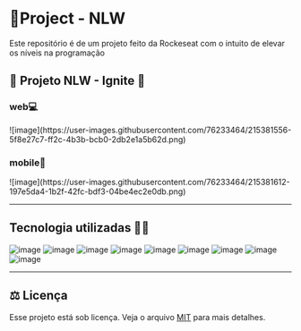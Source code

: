 <h1>
<br>📄Project - NLW 
</h1>
Este repositório é de um projeto feito da Rockeseat com o intuito de elevar os níveis na programação

## 🚀 Projeto NLW - Ignite 🚀
<h3> web💻 </h3>
![image](https://user-images.githubusercontent.com/76233464/215381556-5f8e27c7-ff2c-4b3b-bcb0-2db2e1a5b62d.png)

<h3> mobile📲 </h3>
![image](https://user-images.githubusercontent.com/76233464/215381612-197e5da4-1b2f-42fc-bdf3-04be4ec2e0db.png)

---
## Tecnologia utilizadas 🐱‍👤

![image](https://img.shields.io/badge/Node.js-43853D?style=for-the-badge&logo=node.js&logoColor=white)
![image](https://img.shields.io/badge/TypeScript-007ACC?style=for-the-badge&logo=typescript&logoColor=white)
![image](https://img.shields.io/badge/React-20232A?style=for-the-badge&logo=react&logoColor=61DAFB)
![image](https://img.shields.io/badge/React_Native-20232A?style=for-the-badge&logo=react&logoColor=61DAFB)
![image](https://img.shields.io/badge/Tailwind_CSS-38B2AC?style=for-the-badge&logo=tailwind-css&logoColor=white)
![image](https://img.shields.io/badge/vite.js-12100E?style=for-the-badge&logo=vite.js&logoColor=white)
![image](https://img.shields.io/badge/expo-20232A?style=for-the-badge&logo=expo&logoColor=61DAFB)
![image](https://img.shields.io/badge/prisma-20232A?style=for-the-badge&logo=prisma&logoColor=61DAFB)
![image](https://img.shields.io/badge/fastify-20232A?style=for-the-badge&logo=fastify&logoColor=61DAFB)

---


## ⚖ Licença

Esse projeto está sob licença. Veja o arquivo [MIT](https://github.com/CamilaF56/project-NLW/blob/main/LICENSE) para mais detalhes.<br>

